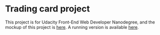 # Trading card project

This project is for Udacity Front-End Web Developer Nanodegree, and the mockup of this project is [here](https://guglio.github.io/fend-animal-trading-cards/card.html). A running version is available [here](https://guglio.github.io/fend-animal-trading-cards/design-prototype.png).
